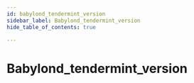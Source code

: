 ```yaml
---
id: babylond_tendermint_version
sidebar_label: Babylond_tendermint_version
hide_table_of_contents: true

---
```


# Babylond_tendermint_version